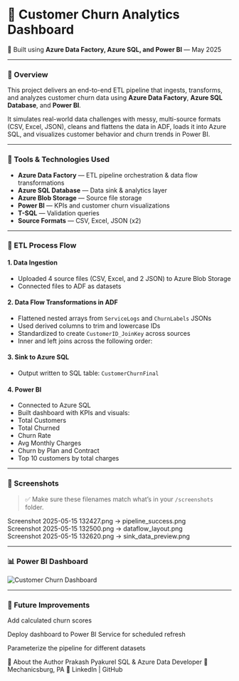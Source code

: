 # 🧮 Customer Churn Analytics Dashboard  
📌 Built using **Azure Data Factory, Azure SQL, and Power BI** — May 2025

---

### 📝 Overview

This project delivers an end-to-end ETL pipeline that ingests, transforms, and analyzes customer churn data using **Azure Data Factory**, **Azure SQL Database**, and **Power BI**.

It simulates real-world data challenges with messy, multi-source formats (CSV, Excel, JSON), cleans and flattens the data in ADF, loads it into Azure SQL, and visualizes customer behavior and churn trends in Power BI.

---

### 🧰 Tools & Technologies Used

- **Azure Data Factory** — ETL pipeline orchestration & data flow transformations  
- **Azure SQL Database** — Data sink & analytics layer  
- **Azure Blob Storage** — Source file storage  
- **Power BI** — KPIs and customer churn visualizations  
- **T-SQL** — Validation queries  
- **Source Formats** — CSV, Excel, JSON (x2)

---

### 🔁 ETL Process Flow

#### 1. Data Ingestion
- Uploaded 4 source files (CSV, Excel, and 2 JSON) to Azure Blob Storage  
- Connected files to ADF as datasets

#### 2. Data Flow Transformations in ADF
- Flattened nested arrays from `ServiceLogs` and `ChurnLabels` JSONs  
- Used derived columns to trim and lowercase IDs  
- Standardized to create `CustomerID_JoinKey` across sources  
- Inner and left joins across the following order:

#### 3. Sink to Azure SQL
- Output written to SQL table: `CustomerChurnFinal`

#### 4. Power BI
- Connected to Azure SQL  
- Built dashboard with KPIs and visuals:
- Total Customers
- Total Churned
- Churn Rate
- Avg Monthly Charges
- Churn by Plan and Contract
- Top 10 customers by total charges

---

### 📸 Screenshots

> ✅ Make sure these filenames match what’s in your `/screenshots` folder.

Screenshot 2025-05-15 132427.png → pipeline_success.png  
Screenshot 2025-05-15 132500.png → dataflow_layout.png  
Screenshot 2025-05-15 132620.png → sink_data_preview.png


---

### 📊 Power BI Dashboard

![Customer Churn Dashboard](CustomerChurnDashboard_Final.png.png)

---

### 🚀 Future Improvements
Add calculated churn scores

Deploy dashboard to Power BI Service for scheduled refresh

Parameterize the pipeline for different datasets

💼 About the Author
Prakash Pyakurel
SQL & Azure Data Developer
📍 Mechanicsburg, PA
📧 LinkedIn | GitHub

